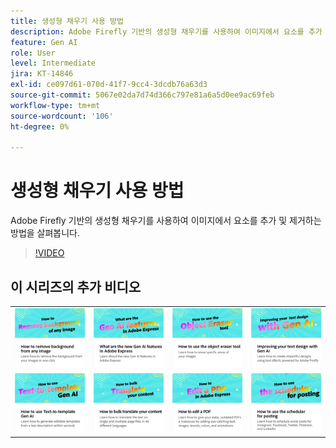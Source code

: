 ```yaml
---
title: 생성형 채우기 사용 방법
description: Adobe Firefly 기반의 생성형 채우기를 사용하여 이미지에서 요소를 추가 및 제거하는 방법을 살펴봅니다
feature: Gen AI
role: User
level: Intermediate
jira: KT-14846
exl-id: ce097d61-070d-41f7-9cc4-3dcdb76a63d3
source-git-commit: 5067e02da7d74d366c797e81a6a5d0ee9ac69feb
workflow-type: tm+mt
source-wordcount: '106'
ht-degree: 0%

---
```


# 생성형 채우기 사용 방법

Adobe Firefly 기반의 생성형 채우기를 사용하여 이미지에서 요소를 추가 및 제거하는 방법을 살펴봅니다.

>[!VIDEO](https://video.tv.adobe.com/v/3427020?quality=12&learn=on&hidetitle=true)

## 이 시리즈의 추가 비디오

<table style="table-layout:fixed">
<tr>
   <td>
         <a href="remove-background.md">
            <img alt="이미지에서 배경을 제거하는 방법" src="assets/background.png" />
         </a>
   </td>
   <td>
         <a href="intro-gen-ai.md">
            <img alt="Adobe Express의 새로운 Gen AI 기능은 무엇입니까?" src="assets/intro-gen-ai.png" />
         </a>
   </td>
   <td>
         <a href="object-eraser.md">
            <img alt="개체 지우개 도구 사용 방법" src="assets/object-eraser.png" />
         </a>
   </td>
   <td>
      <a href="gen-text.md">
         <img alt="Gen AI를 사용하여 텍스트 디자인 개선" src="assets/text-design.png" />
      </a>
   </td>    
</tr>
<tr>
   <td>
      <a href="text-to-template.md">
         <img alt="Text-to-template Gen AI를 사용하는 방법" src="assets/text-to-template.png" />
      </a>
   </td>
   <td>
      <a href="bulk-translate.md">
         <img alt="콘텐츠를 대량으로 변환하는 방법" src="assets/bulk-translate.png" />
      </a>
   </td>
   <td>
      <a href="edit-a-pdf.md">
         <img alt="PDF 편집 방법" src="assets/edit-pdf.png" />
      </a>
   </td>
   <td>
      <a href="schedule.md">
         <img alt="게시용 스케줄러를 사용하는 방법" src="assets/schedule.png" />
      </a>
   </td>
</tr>
</table>
